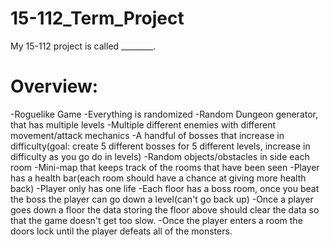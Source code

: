 # 15-112_Term_Project
My 15-112 project is called ________. 

# Overview:
-Roguelike Game
-Everything is randomized
-Random Dungeon generator, that has multiple levels
-Multiple different enemies with different movement/attack mechanics
-A handful of bosses that increase in difficulty(goal: create 5 different bosses for 5 different levels, increase in difficulty as you go do in levels)
-Random objects/obstacles in side each room 
-Mini-map that keeps track of the rooms that have been seen
-Player has a health bar(each room should have a chance at giving more health back)
-Player only has one life
-Each floor has a boss room, once you beat the boss the player can go down a level(can't go back up)
-Once a player goes down a floor the data storing the floor above should clear the data so that the game doesn't get too slow. 
-Once the player enters a room the doors lock until the player defeats all of the monsters.
